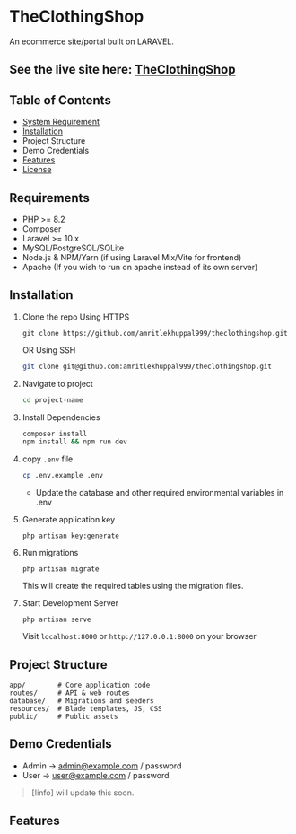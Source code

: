 # TheClothingShop

An ecommerce site/portal built on LARAVEL.

## See the live site here: [TheClothingShop](http://157.173.220.30/)

## Table of Contents
- [System Requirement](##Requirements)
- [Installation](##installation)
- Project Structure
- Demo Credentials
- [Features](##features)
- [License](##license)

## Requirements
- PHP >= 8.2
- Composer
- Laravel >= 10.x
- MySQL/PostgreSQL/SQLite
- Node.js & NPM/Yarn (if using Laravel Mix/Vite for frontend)
- Apache (If you wish to run on apache instead of its own server)


## Installation

1. Clone the repo
   Using HTTPS
   ```
   git clone https://github.com/amritlekhuppal999/theclothingshop.git
   ```
   OR
   Using SSH
   ```bash
   git clone git@github.com:amritlekhuppal999/theclothingshop.git
   ```

3. Navigate to project
   ```bash
   cd project-name
   ```

4. Install Dependencies
   ```bash
   composer install
   npm install && npm run dev 
   ```
   
5. copy `.env` file
   ```bash
   cp .env.example .env
   ```
   - Update the database and other required environmental variables in .env

6. Generate application key
   ```
   php artisan key:generate
   ```

7. Run migrations
   ```
   php artisan migrate
   ```
   This will create the required tables using the migration files.

8. Start Development Server
   ```
   php artisan serve
   ```
   Visit `localhost:8000` or `http://127.0.0.1:8000` on your browser


## Project Structure
```
app/        # Core application code
routes/     # API & web routes
database/   # Migrations and seeders
resources/  # Blade templates, JS, CSS
public/     # Public assets
```

## Demo Credentials
- Admin → admin@example.com / password
- User → user@example.com / password
>[!info] will update this soon.

## Features
